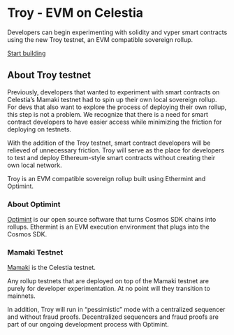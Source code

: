 # Troy - EVM on Celestia

Developers can begin experimenting with solidity and vyper smart contracts using the new Troy testnet, an EVM compatible sovereign rollup.

[Start building](./troy-smart-contract-tutorial.md)

## About Troy testnet

Previously, developers that wanted to experiment with smart contracts on Celestia’s Mamaki testnet had to spin up their own local sovereign rollup. For devs that also want to explore the process of deploying their own rollup, this step is not a problem. We recognize that there is a need for smart contract developers to have easier access while minimizing the friction for deploying on testnets.

With the addition of the Troy testnet, smart contract developers will be relieved of unnecessary friction. Troy will serve as the place for developers to test and deploy Ethereum-style smart contracts without creating their own local network.

Troy is an EVM compatible sovereign rollup built using Ethermint and Optimint.

### About Optimint

[Optimint](https://github.com/celestiaorg/optimint) is our open source software that turns Cosmos SDK chains into rollups. Ethermint is an EVM execution environment that plugs into the Cosmos SDK.

### Mamaki Testnet

[Mamaki](http://localhost:3000/nodes/mamaki-testnet) is the Celestia testnet.

Any rollup testnets that are deployed on top of the Mamaki testnet are purely for developer experimentation. At no point will they transition to mainnets.

In addition, Troy will run in “pessimistic” mode with a centralized sequencer and without fraud proofs. Decentralized sequencers and fraud proofs are part of our ongoing development process with Optimint.
